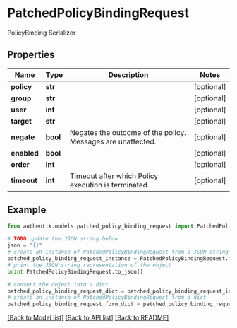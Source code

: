 # PatchedPolicyBindingRequest

PolicyBinding Serializer

## Properties
Name | Type | Description | Notes
------------ | ------------- | ------------- | -------------
**policy** | **str** |  | [optional] 
**group** | **str** |  | [optional] 
**user** | **int** |  | [optional] 
**target** | **str** |  | [optional] 
**negate** | **bool** | Negates the outcome of the policy. Messages are unaffected. | [optional] 
**enabled** | **bool** |  | [optional] 
**order** | **int** |  | [optional] 
**timeout** | **int** | Timeout after which Policy execution is terminated. | [optional] 

## Example

```python
from authentik.models.patched_policy_binding_request import PatchedPolicyBindingRequest

# TODO update the JSON string below
json = "{}"
# create an instance of PatchedPolicyBindingRequest from a JSON string
patched_policy_binding_request_instance = PatchedPolicyBindingRequest.from_json(json)
# print the JSON string representation of the object
print PatchedPolicyBindingRequest.to_json()

# convert the object into a dict
patched_policy_binding_request_dict = patched_policy_binding_request_instance.to_dict()
# create an instance of PatchedPolicyBindingRequest from a dict
patched_policy_binding_request_form_dict = patched_policy_binding_request.from_dict(patched_policy_binding_request_dict)
```
[[Back to Model list]](../README.md#documentation-for-models) [[Back to API list]](../README.md#documentation-for-api-endpoints) [[Back to README]](../README.md)


